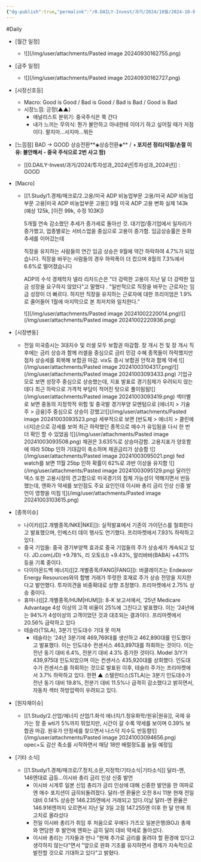 ```yaml
---
{"dg-publish":true,"permalink":"/0.DAILY-Invest/과거/2024/10월/2024-10-03/","created":"2024-10-02T21:57:49.818+09:00","updated":"2025-06-03T20:08:43.664+09:00"}
---
```


#Daily 


- [월간 일정]
	- ![](/img/user/attachments/Pasted image 20240930162755.png)

- [금주 일정]
	- ![](/img/user/attachments/Pasted image 20240930162727.png)




- [시장신호등]
	- Macro: Good is Good / Bad is Good / Bad is Bad / Good is Bad
	- 시장느낌: 긍정(▲▲)
		- 애널리스트 분위기: 중국주식은 쭉 간다
		- 내가 느끼는 무의식: 뭔가 불안하고 아내한테 이야기 하고 싶어질 때가 저점이다. 팔지마...사지마...뭐든


- [느낌점] BAD → GOOD 상승전환**◈상승전환◈** / **◑ 포지션 정리(익절/손절 이유: 불안해서 - 중국 주식으로 2번 사고 팜)**
	- [[0.DAILY-Invest/과거/2024/투자성과_2024년\|투자성과_2024년]] : GOOD



- [Macro]
	- [[1.Study/1.경제/매크로/2.고용/미국 ADP 비농업부문 고용/미국 ADP 비농업부문 고용\|미국 ADP 비농업부문 고용]] 9월 미국 ADP 고용 변화 실제 143k (예상 125k, [이전 99k, 수정 103K])
	  
	  5개월 연속 감소했던 추세가 증가세로 돌아선 것. 대기업/중기업에서 일자리가 증가했고, 업종별로는 서비스업을 중심으로 고용이 증가함. 임금상승률은 둔화추세를 이어갔는데 
	  
	  직장을 유지하는 사람들의 연간 임금 상승은 9월에 약간 하락하여 4.7%가 되었습니다. 직장을 바꾸는 사람들의 경우 하락폭이 더 컸으며 8월의 7.3%에서 6.6%로 떨어졌습니다
	  
	  ADP의 수석 경제학자 넬라 리차드슨은 "더 강력한 고용이 지난 달 더 강력한 임금 성장을 요구하지 않았다"고 말했다 . "일반적으로 직장을 바꾸는 근로자는 임금 성장이 더 빠르다. 하지만 직장을 유지하는 근로자에 ​​대한 프리미엄은 1.9%로 줄어들어 1월에 마지막으로 본 최저치와 일치한다."
	  
	  ![](/img/user/attachments/Pasted image 20241002220014.png)![](/img/user/attachments/Pasted image 20241002220936.png)


- [시장변동]
	- 전일 미국증시는 3대지수 및 러셀 모두 보합권 마감함. 장 개시 전 및 장 개시 직후에는 금리 상승과 함께 러셀을 중심으로 금리 민감 수혜 종목들이 하락했지만  점차 상승세를 회복해 보합권 마감. vix도 증시 보합권 안착과 함께 약세 ![](/img/user/attachments/Pasted image 20241003104317.png)![](/img/user/attachments/Pasted image 20241003093433.png)
	  기업규모로 보면 성장주 중심으로 상승했는데, 지표 발표로 경기침체가 우려되지 않는데다 최근 하락으로 가격적 부담이 적어진 탓으로 풀이됨됨![](/img/user/attachments/Pasted image 20241003093419.png)
	  섹터별로 보면 중동의 지정학적 위험 및 중국발 경기부양 모멘텀으로 [에너지 > 기술주 > 금융]주 중심으로 상승이 강했고![](/img/user/attachments/Pasted image 20241003093523.png)
	  세부적으로 보면 [반도체 > 에너지 > 클린에너지]순으로 강세를 보여 최근 하락했던 종목으로 매수가 유입됨을 다시 한 번 더 확인 할 수 있었음
	  ![](/img/user/attachments/Pasted image 20241003093508.png)
	  채권은 3.635%로 상승마감함. 고용지표가 양호함에 따라 50bp 인하 기대감이 축소하며 채권금리가 상승함
	  ![](/img/user/attachments/Pasted image 20241003095021.png)
	  fed watch를 보면 11월 25bp 인하 확률이 62%로 과반 이상을 유지함
	  ![](/img/user/attachments/Pasted image 20241003095129.png)
	  달러인덱스 또한 고용시장의 견고함으로 미국경기의 침체 가능성이 약해지면서 반등했는데, 엔화가 약세를 보인점도 주요 요인인데 이시바 총리 금리 인상 신중 발언이 영향을 미침
	  ![](/img/user/attachments/Pasted image 20241003103615.png)


- [종목이슈]
	- 나이키([[2.개별종목/NKE\|NKE]]): 실적발표에서 기존의 가이던스를 철회한다고 발표했으며, 인베스터 데이 행사도 연기했다. 프리마켓에서 7.93% 하락하고 있다.  
	- 중국 기업들: 중국 경기부양책 효과로 중국 기업들의 주가 상승세가 계속되고 있다. JD.com(JD) +9.78%, 리 오토(LI) +9.43%, 알리바바(BABA) +4.11% 등을 기록 중이다.
	- 다이아몬드백 에너지([[2.개별종목/FANG\|FANG]]): 바클레이즈는 Endeavor Energy Resources와의 합병 거래가 뚜렷한 호재로 주가 상승 전망을 지지한다고 발언했다. 투자의견을 비중확대로 상향 조정했다. 프리마켓에서 2.75% 상승 중이다.
	- 휴마나([[2.개별종목/HUM\|HUM]]): 8-K 보고서에서, ‘25년 Medicare Advantage 4성 이상의 고객 비율이 25%에 그친다고 발표했다. 이는 ‘24년에는 94%가 4성이상의 고객이었던 것과 대조되는 결과이다. 프리마켓에서 20.56% 급락하고 있다
	- 테슬라(TSLA), 3분기 인도대수 기대 못 미쳐
		- 테슬라는 ‘24년 3분기에 469,769대를 생산하고 462,890대를 인도했다고 발표했다. 이는 인도대수 컨센서스 463,897대를 하회하는 것이다.   이는 전년 동기 대비 6.4%, 전분기 대비 4.3% 증가한 것이다.   Model 3/Y가 439,975대 인도되었으며 이는 컨센서스 435,920대를 상회했다.   인도대수가 컨센서스를 하회하는 것으로 발표된 이후, 테슬라 주가는 프리마켓에서 3.7% 하락하고 있다.   한편 ▲ 스텔란티스(STLA)는 3분기 인도대수가 전년 동기 대비 19.8%, 전분기 대비 11.5%나 급격히 감소했다고 밝히면서, 자동차 섹터 하방압력이 우려되고 있다.




- [원자재이슈]
	- [[1.Study/2.산업/에너지 산업/1.화석 에너지/1.정유화학/원유\|원유]], 국제 유가는 장 중 wti가 5%까지 뛰었지만, 시간이 갈 수록 약세를 보이며 0.39% 보합권 마감. 원유가 안정세를 찾으면서 나스닥 지수도 반등함![](/img/user/attachments/Pasted image 20241003094656.png)
	  opec+도 감산 축소를 시작하면서 매당 18만 배럴정도를 늘릴 예정임




- [기타 소식]
	- [[1.Study/1.경제/매크로/7.정치,소문,지정학/기타소식\|기타소식]] 달러-엔, 146엔대로 급등…이시바 총리 금리 인상 신중 발언
		- 이시바 시게루 일본 신임 총리가 금리 인상에 대해 신중한 발언을 한 여파로 엔 매수 포지션이 급히되돌려졌다. 달러-엔 환율은 오전 8시 11분 현재 전일 대비 0.14% 상승한 146.235엔에서 거래되고 있다.이날 달러-엔 환율은 146.916엔까지 오르면서 지난 달 3일 고점 147.255엔 이후 한 달 만에 최고치로 올라섰다
		- 전일 이시바 총리가 취임 후 처음으로 우에다 가즈오 일본은행(BOJ) 총재와 면담한 후 발언에 엔화는 급히 달러 대비 약세로 돌아섰다.     
		- 이시바 총리는 기자들과 만나 "현재 추가로 금리를 올려야 할 환경에 있다고 생각하지 않는다"면서 "앞으로 완화 기조를 유지하면서 경제가 지속적으로 발전할 것으로 기대하고 있다"고 밝혔다. 


